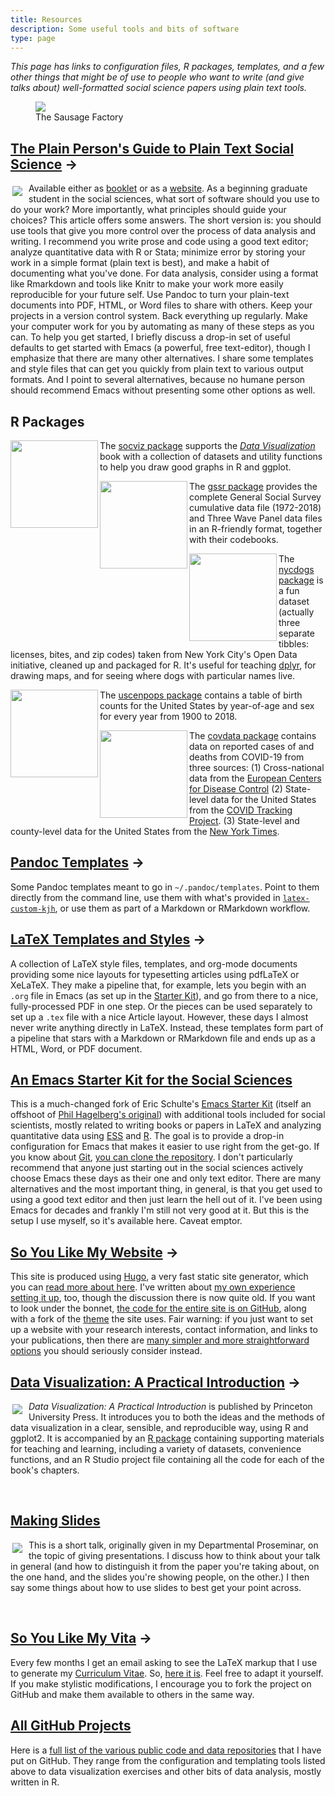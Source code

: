 ```yaml
---
title: Resources
description: Some useful tools and bits of software
type: page
---
```


<p><em>This page has links to configuration files, R packages, templates, and a few other things that might be of use to people who want to write (and give talks about) well-formatted social science papers using plain text tools.</em></p> 

<figure><img src="https://kieranhealy.org/files/misc/worfklow-wide-v2.png"><figcaption>The Sausage Factory</figcaption></figure>


<div> <div> <h2><a href="http://plain-text.co">The Plain Person's
  Guide to Plain Text Social Science</a> &rarr;</h2> <p class = "clearfix"><a
  href="http://plain-text.co"><img src =
  "https://kieranhealy.org/files/misc/plaintext_cover_tiny.png"
  style="float: left; padding: 5px 10px 5px 3px;"></a> Available
  either as <a href =
  "http://kieranhealy.org/files/papers/plain-person-text.pdf">booklet</a>
  or as a <a href="http://plain-text.co">website</a>. As a beginning
  graduate student in the social sciences, what sort of software
  should you use to do your work? More importantly, what principles
  should guide your choices? This article offers some answers. The
  short version is: you should use tools that give you more control
  over the process of data analysis and writing. I recommend you write
  prose and code using a good text editor; analyze quantitative data
  with R or Stata; minimize error by storing your work in a simple
  format (plain text is best), and make a habit of documenting what
  you've done. For data analysis, consider using a format like
  Rmarkdown and tools like Knitr to make your work more easily
  reproducible for your future self. Use Pandoc to turn your
  plain-text documents into PDF, HTML, or Word files to share with
  others. Keep your projects in a version control system. Back
  everything up regularly. Make your computer work for you by
  automating as many of these steps as you can. To help you get
  started, I briefly discuss a drop-in set of useful defaults to get
  started with Emacs (a powerful, free text-editor), though I
  emphasize that there are many other alternatives. I share some
  templates and style files that can get you quickly from plain text
  to various output formats. And I point to several alternatives,
  because no humane person should recommend Emacs without presenting
  some other options as well.</p>

<h2>R Packages</h2>

<p class = "clearfix"><a href="http://kjhealy.github.io/socviz"><img src = "/files/misc/hex-socviz.png" width = "140" align = "left"></a> The <a href="http://kjhealy.github.io/socviz">socviz package</a> supports the <a href="https://www.amazon.com/Data-Visualization-Introduction-Kieran-Healy/dp/0691181624"><em>Data Visualization</em></a> book with a collection of datasets and utility functions to help you draw good graphs in R and ggplot. </p>

<p class = "clearfix"><a href="http://kjhealy.github.io/gssr"><img src = "/files/misc/hex-gssr.png" width = "140" align = "left"></a> The <a href="http://kjhealy.github.io/gssr">gssr package</a> provides the complete General Social Survey cumulative data file (1972-2018) and Three Wave Panel data files in an R-friendly format, together with their codebooks. </p>

<p class = "clearfix"><a href="http://kjhealy.github.io/nycdogs"><img src = "/files/misc/hex-nycdogs.png" width = "140" align = "left"></a> The <a href="http://kjhealy.github.io/nycdogs">nycdogs package</a> is a fun dataset (actually three separate tibbles: licenses, bites, and zip codes) taken from New York City's Open Data initiative, cleaned up and packaged for R. It's useful for teaching <a href ="http://dplyr.tidyverse.org">dplyr</a>, for drawing maps, and for seeing where dogs with particular names live. </p>


<p class = "clearfix"><a href="http://kjhealy.github.io/uscenpops"><img src = "/files/misc/hex-uscenpops.png" width = "140" align = "left"></a> The <a href="http://kjhealy.github.io/uscenpops">uscenpops package</a> contains a table of birth counts for the United States by year-of-age and sex for every year from 1900 to 2018.</p>


<p class = "clearfix"><a href="http://kjhealy.github.io/covdata"><img src = "/files/misc/hex-covdata.png" width = "140" align = "left"></a> The <a href="http://kjhealy.github.io/covdata">covdata package</a> contains data on reported cases of and deaths from COVID-19 from three sources: (1) Cross-national data from the <a href="https://www.ecdc.europa.eu/en">European Centers for Disease Control</a> (2) State-level data for the United States from the <a href = "https://covidtracking.com">COVID Tracking Project</a>. (3) State-level and county-level data for the United States from the <a href = "https://github.com/nytimes/covid-19-data">New York Times</a>.</p>

<h2><a href="https://github.com/kjhealy/pandoc-templates">Pandoc Templates</a> &rarr;</h2>
<p>Some Pandoc templates meant to go in <code>~/.pandoc/templates</code>. Point to them directly from the command line, use them with what's provided in <a 
href="http://github.com/kjhealy/latex-custom-kjh"><code>latex-custom-kjh</code></a>, or use them as part of a Markdown or RMarkdown workflow. </p>

<h2><a href="http://github.com/kjhealy/latex-custom-kjh">LaTeX Templates and Styles</a> &rarr;</h2>
<p>A collection of LaTeX style files, templates, and org-mode documents providing some nice layouts for typesetting articles using pdfLaTeX or XeLaTeX. They make a pipeline that, for example, lets you begin with an 
<code>.org</code> file in Emacs (as set up in the <a href="http://kjhealy.github.com/emacs-starter-kit/">Starter Kit</a>), and go from there to a nice, fully-processed PDF in one step. Or the pieces can be used separately 
to set up a <code>.tex</code> file with a nice Article layout. However, these days I almost never write anything directly in LaTeX. Instead, these templates form part of a pipeline that stars with a Markdown or RMarkdown file and ends up as a HTML, Word, or PDF document.</p> 

<h2><a href="/resources/emacs-starter-kit"
    title="kjhealy/emacs-starter-kit @ GitHub">An Emacs Starter Kit
    for the Social Sciences</a></h2> <p>This is a much-changed fork of Eric
    Schulte's <a
    href="http://github.com/eschulte/emacs-starter-kit/tree">Emacs
    Starter Kit</a> (itself an offshoot of <a
    href="http://github.com/eschulte/emacs-starter-kit/tree">Phil
    Hagelberg's original</a>) with additional tools included for
    social scientists, mostly related to writing books or papers in
    LaTeX and analyzing quantitative data using <a
    href="http://ess.r-project.org/">ESS</a> and <a
    href="http://www.r-project.org/">R</a>. The goal is to provide a
    drop-in configuration for Emacs that makes it easier to use right
    from the get-go. If you know about <a href="http://git-scm.com/"
    title="Git - Fast Version Control System">Git</a>, <a
    href="http://github.com/kjhealy/emacs-starter-kit/tree/master"
    title="kjhealy's emacs-starter-kit at master &mdash; GitHub">you
    can clone the repository</a>. I don't particularly recommend that anyone just starting out in the social sciences actively choose Emacs these days as their one and only text editor. There are many alternatives and the most important thing, in general, is that you get used to using a good text editor and then just learn the hell out of it. I've been using Emacs for decades and frankly I'm still not very good at it. But this is the setup I use myself, so it's available here. Caveat emptor.</p>


<h2><a href="http://github.com/kjhealy/kieranhealy.hugo/">So You Like My Website</a> &rarr;</h2>
<p>This site is produced using <a href="http://gohugo.io">Hugo</a>, a very fast static site generator, which you can <a href="http://gohugo.io/overview/introduction/">read more about here</a>. I've written about <a 
href="http://kieranhealy.org/blog/archives/2014/02/24/powered-by-hugo/">my own experience setting it up</a>, too, though the discussion there is now quite old. If you want to look 
under the bonnet, <a href="http://kjhealy.github.com/kieranhealy.hugo/" title="This website's source">the code for the entire site is on GitHub</a>, along with a fork of the <a href="https://github.com/kjhealy/hugo-theme-even">theme</a> the site uses. Fair warning: if you just want to set up a website with your research interests, contact information, and links to your publications, then there are <a href = "http://squarespace.com">many simpler and more straightforward options</a> you should seriously consider instead.</p>
        
  </div>

<div>
<div class = "clearfix">
<h2><a href="https://www.amazon.com/Data-Visualization-Introduction-Kieran-Healy/dp/0691181624">Data Visualization: A Practical Introduction</a> &rarr;</h2>
    <p><a href="https://www.amazon.com/Data-Visualization-Introduction-Kieran-Healy/dp/0691181624"><img src = "https://kieranhealy.org/files/misc/dv_cover_tiny.png" style="float: left; padding: 5px 10px 5px 3px;"></a> <em>Data Visualization: A Practical Introduction</em> is published by Princeton University Press. It introduces you to both the ideas and the methods of data visualization in a clear, sensible, and reproducible way, using R and ggplot2. It is accompanied by an <a href="http://kjhealy.github.io/socviz">R package</a> containing supporting materials for teaching and learning, including a variety of datasets, convenience functions, and an R Studio project file containing all the code for each of the book's chapters.
    </p>

</div>
<br />

<div class = "clearfix">
<h2 style="clear:right"><a href="https://kieranhealy.org/blog/archives/2018/03/24/making-slides/">Making Slides</a></h2>

<p><a href="https://kieranhealy.org/blog/archives/2018/03/24/making-slides/"><img src = "https://kieranhealy.org/files/misc/sampletalk_tiny.png" style="float: left; padding: 5px 10px 5px 3px;"></a> This is a short talk, originally given in my Departmental Proseminar, on the topic of giving presentations. I discuss how to think about your talk in general (and how to distinguish it from the paper you're taking about, on the one hand, and the slides you're showing people, on the other.) I then say some things about how to use slides to best get your point across.</p> 

<p> &nbsp; </p>
</div>

<h2><a href="http://kjhealy.github.com/kjh-vita/">So You Like My Vita</a> &rarr;</h2>
<p>Every few months I get an email asking to see the LaTeX markup that I use to generate my <a href="http://kieranhealy.org/vita.pdf">Curriculum Vitae</a>. So, <a href="http://kjhealy.github.com/kjh-vita/" 
title="kjhealy's kjh-vita @ GitHub">here it is</a>. Feel free to adapt it yourself. If you make stylistic modifications, I encourage you to fork the project on GitHub and make them available to others in the same way.</p>

<h2><a href="/resources/github/">All GitHub Projects</a></h2>
    <p>Here is a <a href="/resources/github/">full list of the various public code and data repositories</a> that I have put on GitHub. They range from the configuration and templating tools listed above to data 
visualization exercises and other bits of data analysis, mostly written in R. 
  </div>
</div>
</div>
</div>
</div>

